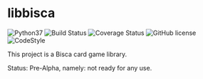 # libbisca

![Python37](https://img.shields.io/badge/python-3.7-blue.svg)
![Build Status](https://www.travis-ci.org/NunoMCSilva/libbisca.svg)
![Coverage Status](https://codecov.io/gh/NunoMCSilva/libbisca/graph/badge.svg)
![GitHub license](https://img.shields.io/github/license/NunoMCSilva/libbisca)
![CodeStyle](https://img.shields.io/badge/code%20style-black-000000.svg)

This project is a Bisca card game library.

Status: Pre-Alpha, namely: not ready for any use.
